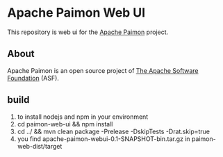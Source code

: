 # Apache Paimon Web UI

This repository is web ui for the [Apache Paimon](https://paimon.apache.org/) project.

## About

Apache Paimon is an open source project of [The Apache Software Foundation](https://apache.org/) (ASF).

## build
1. to install nodejs and npm in your environment 
2. cd paimon-web-ui && npm install
3. cd ../ && mvn clean package -Prelease -DskipTests -Drat.skip=true
4. you find apache-paimon-webui-0.1-SNAPSHOT-bin.tar.gz in paimon-web-dist/target